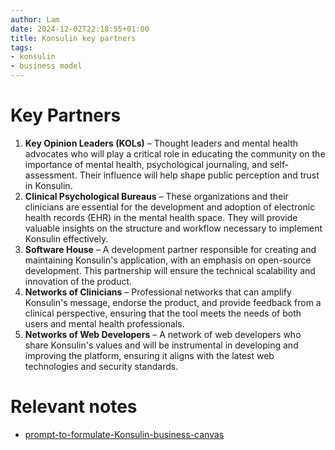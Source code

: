 ```yaml
---
author: Lam
date: 2024-12-02T22:18:55+01:00
title: Konsulin key partners
tags:
- konsulin
- business model
---
```


# Key Partners

1. **Key Opinion Leaders (KOLs)** – Thought leaders and mental health advocates who will play a critical role in educating the community on the importance of mental health, psychological journaling, and self-assessment. Their influence will help shape public perception and trust in Konsulin.
2. **Clinical Psychological Bureaus** – These organizations and their clinicians are essential for the development and adoption of electronic health records (EHR) in the mental health space. They will provide valuable insights on the structure and workflow necessary to implement Konsulin effectively.
3. **Software House** – A development partner responsible for creating and maintaining Konsulin's application, with an emphasis on open-source development. This partnership will ensure the technical scalability and innovation of the product.
4. **Networks of Clinicians** – Professional networks that can amplify Konsulin's message, endorse the product, and provide feedback from a clinical perspective, ensuring that the tool meets the needs of both users and mental health professionals.
5. **Networks of Web Developers** – A network of web developers who share Konsulin's values and will be instrumental in developing and improving the platform, ensuring it aligns with the latest web technologies and security standards.

# Relevant notes

- [prompt-to-formulate-Konsulin-business-canvas](Projects/prompt-to-formulate-Konsulin-business-canvas.md) 
